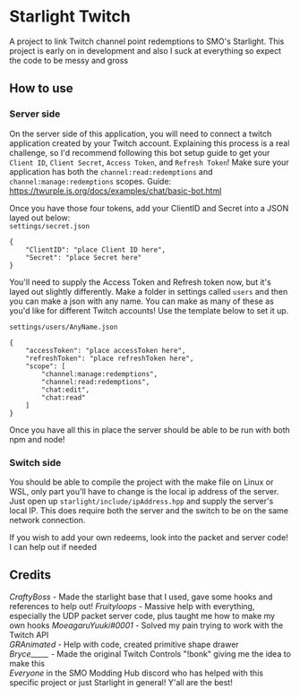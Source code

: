 # Starlight Twitch
A project to link Twitch channel point redemptions to SMO's Starlight. This project is early on in development and also I suck at everything so expect the code to be messy and gross

## How to use

### Server side
On the server side of this application, you will need to connect a twitch application created by your Twitch account. Explaining this process is a real challenge, so I'd recommend following this bot setup guide to get your `Client ID`, `Client Secret`, `Access Token`, and `Refresh Token`! Make sure your application has both the `channel:read:redemptions` and `channel:manage:redemptions` scopes. Guide: https://twurple.js.org/docs/examples/chat/basic-bot.html

Once you have those four tokens, add your ClientID and Secret into a JSON layed out below:  
`settings/secret.json`
```
{
    "ClientID": "place Client ID here",
    "Secret": "place Secret here"
}
```

You'll need to supply the Access Token and Refresh token now, but it's layed out slightly differently. Make a folder in settings called `users` and then you can make a json with any name. You can make as many of these as you'd like for different Twitch accounts! Use the template below to set it up.

`settings/users/AnyName.json`
```
{
    "accessToken": "place accessToken here",
    "refreshToken": "place refreshToken here",
    "scope": [
        "channel:manage:redemptions",
        "channel:read:redemptions",
        "chat:edit",
        "chat:read"
    ]
}
```

Once you have all this in place the server should be able to be run with both npm and node!

### Switch side

You should be able to compile the project with the make file on Linux or WSL, only part you'll have to change is the local ip address of the server. Just open up `starlight/include/ipAddress.hpp` and supply the server's local IP. This does require both the server and the switch to be on the same network connection.  
  
If you wish to add your own redeems, look into the packet and server code! I can help out if needed

## Credits

*CraftyBoss* - Made the starlight base that I used, gave some hooks and references to help out!
*Fruityloops* - Massive help with everything, especially the UDP packet server code, plus taught me how to make my own hooks 
*MoeagaruYuuki#0001* - Solved my pain trying to work with the Twitch API  
*GRAnimated* - Help with code, created primitive shape drawer  
*Bryce\_\_\_\_\_* - Made the original Twitch Controls "!bonk" giving me the idea to make this  
*Everyone* in the SMO Modding Hub discord who has helped with this specific project or just Starlight in general! Y'all are the best!
